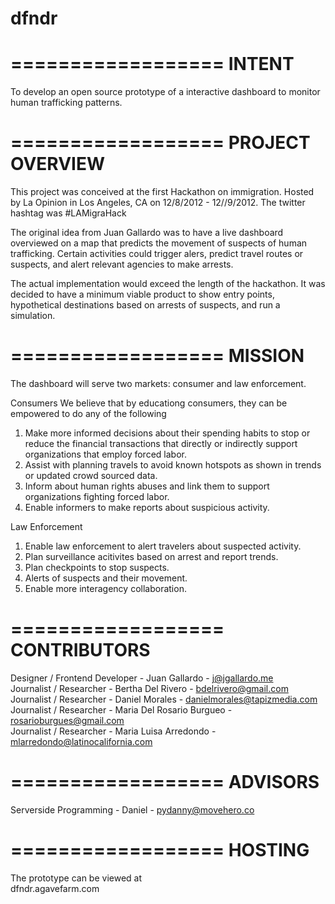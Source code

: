 dfndr
=====


==================
INTENT
==================
To develop an open source prototype of a interactive dashboard to monitor human trafficking patterns. 


==================
PROJECT OVERVIEW
==================
This project was conceived at the first Hackathon on immigration. Hosted by La Opinion in Los Angeles, CA on 12/8/2012 - 12//9/2012. The twitter hashtag was #LAMigraHack

The original idea from Juan Gallardo was to have a live dashboard overviewed on a map that predicts the movement of suspects of human trafficking. Certain activities could trigger alers, predict travel routes or suspects, and alert relevant agencies to make arrests. 

The actual implementation would exceed the length of the hackathon. It was decided to have a minimum viable product to show entry points, hypothetical destinations based on arrests of suspects, and run a simulation. 


==================
MISSION
==================
The dashboard will serve two markets: consumer and law enforcement. 

Consumers
We believe that by educationg consumers, they can be empowered to do any of the following
<ol>
	<li>Make more informed decisions about their spending habits to stop or reduce the financial transactions that directly or indirectly support organizations that employ forced labor.</li>  
	<li>Assist with planning travels to avoid known hotspots as shown in trends or updated crowd sourced data.</li>  
	<li>Inform about human rights abuses and link them to support organizations fighting forced labor.</li>  
	<li>Enable informers to make reports about suspicious activity.</li> 
</ol>

Law Enforcement
<ol>
	<li> Enable law enforcement to alert travelers about suspected activity.</li> 
	<li> Plan surveillance acitivites based on arrest and report trends.</li>
	<li> Plan checkpoints to stop suspects.</li>
	<li> Alerts of suspects and their movement.</li> 
	<li> Enable more interagency collaboration.</li> 
</ol>


==================
CONTRIBUTORS
==================
Designer / Frontend Developer - Juan Gallardo - j@jgallardo.me <br />
Journalist / Researcher -  Bertha Del Rivero - bdelrivero@gmail.com <br />
Journalist / Researcher - Daniel Morales - danielmorales@tapizmedia.com <br />
Journalist / Researcher - Maria Del Rosario Burgueo - rosarioburgues@gmail.com <br />
Journalist / Researcher - Maria Luisa Arredondo - mlarredondo@latinocalifornia.com <br />


==================
ADVISORS
==================
Serverside Programming - Daniel - pydanny@movehero.co


==================
HOSTING
==================
The prototype can be viewed at <br />
dfndr.agavefarm.com

